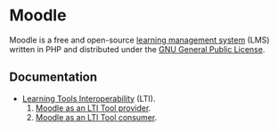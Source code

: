 # Moodle
Moodle is a free and open-source [learning management system](https://en.wikipedia.org/wiki/Learning_management_system) (LMS) written in PHP and distributed under the [GNU General Public License](https://en.wikipedia.org/wiki/GNU_General_Public_License).

## Documentation
* [Learning Tools Interoperability](Learning-Tools-Interoperability) (LTI).
  1. [Moodle as an LTI Tool provider](Learning-Tools-Interoperability#moodle-as-an-lti-tool-provider).
  2. [Moodle as an LTI Tool consumer](Learning-Tools-Interoperability#moodle-as-an-lti-tool-consumer).
